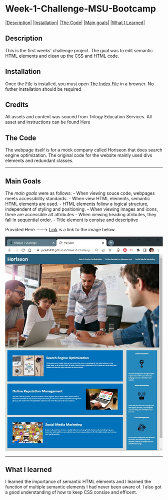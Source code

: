 # Week-1-Challenge-MSU-Bootcamp

|[Description](#description)|
|[Installation](#installation)|
|[The Code](#the-code)|
|[Main goals](#main-goals)|
|[What I Learned](#what-i-learned)|

## Description
This is the first weeks' challenge project. The goal was to edit semantic HTML elements and clean up the CSS and HTML code.

## Installation
Once the [File](./Challenge_1/) is installed, you must open [The Index File](./index.html) in a browser. No futher installation should be required

## Credits
All assets and content was souced from Trilogy Education Services. All asset and instructions can be found Here

## The Code
The webpage itself is for a mock company called Horiseon that does search engine optimization. The original code for the website mainly used divs elements and redundant classes. 

---

## Main Goals
The *main goals* were as follows:
    - When viewing souce code, webpages meets accessibility standards.
    - When view HTML elements, semantic HTML elements are used.
    - HTML elements follow a logical structure, independent of styling and positioning.
    - When viewing images and icons, there are accessible alt attributes
    - When viewing heading atributes, they fall in sequential order.
    - Title element is consise and descriptive 

Provided Here ---> [Link](./project_instructions/capture_challenge_week1.jpg/) is a link to the image below

![Screengrab of finished project](./project_instructions/capture_challenge_week1.jpg)

---

## What I learned
I learned the importance of semantic HTML elements and I learned the function of multiple semantic elements I had never been aware of. I also got a good understanding of how to keep CSS consise and efficent.


